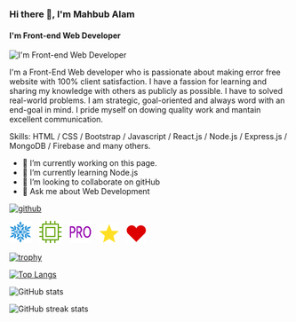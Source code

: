 ### Hi there 👋, I'm Mahbub Alam
#### I'm Front-end Web Developer
![I'm Front-end Web Developer](https://arturssmirnovs.github.io/github-profile-readme-generator/images/banner.png)

I'm a Front-End Web developer who is passionate about making error free website with 100% client satisfaction. I have a fassion for learning and sharing my knowledge with others as publicly as possible. I have to solved real-world problems. I am strategic, goal-oriented and always word with an end-goal in mind. I pride myself on dowing quality work and mantain excellent communication.   

Skills: HTML / CSS / Bootstrap / Javascript / React.js / Node.js / Express.js / MongoDB / Firebase and many others.

- 🔭 I’m currently working on this page. 
- 🌱 I’m currently learning Node.js 
- 👯 I’m looking to collaborate on gitHub 
- 💬 Ask me about Web Development 


[<img src='https://cdn.jsdelivr.net/npm/simple-icons@3.0.1/icons/github.svg' alt='github' height='40'>](https://github.com/Mahbub-web-hero-1997)  

<a href='https://archiveprogram.github.com/'><img src='https://raw.githubusercontent.com/acervenky/animated-github-badges/master/assets/acbadge.gif' width='40' height='40'></a> <a href='https://docs.github.com/en/developers'><img src='https://raw.githubusercontent.com/acervenky/animated-github-badges/master/assets/devbadge.gif' width='40' height='40'></a> <a href='https://github.com/pricing'><img src='https://raw.githubusercontent.com/acervenky/animated-github-badges/master/assets/pro.gif' width='40' height='40'></a> <a href='https://stars.github.com/'><img src='https://raw.githubusercontent.com/acervenky/animated-github-badges/master/assets/starbadge.gif' width='35' height='35'></a> <a href='https://docs.github.com/en/github/supporting-the-open-source-community-with-github-sponsors'><img src='https://raw.githubusercontent.com/acervenky/animated-github-badges/master/assets/sponsorbadge.gif' width='35' height='35'></a> 

[![trophy](https://github-profile-trophy.vercel.app/?username=Mahbub-web-hero-1997)](https://github.com/ryo-ma/github-profile-trophy)

[![Top Langs](https://github-readme-stats.vercel.app/api/top-langs/?username=Mahbub-web-hero-1997)](https://github.com/anuraghazra/github-readme-stats)

![GitHub stats](https://github-readme-stats.vercel.app/api?username=Mahbub-web-hero-1997&show_icons=true&count_private=true)  

![GitHub streak stats](https://github-readme-streak-stats.herokuapp.com/?user=Mahbub-web-hero-1997) 
